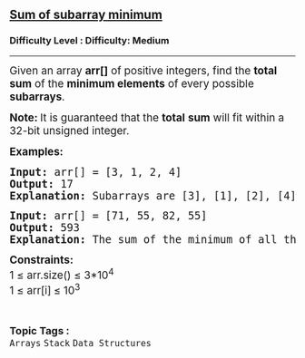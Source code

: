 <h2><a href="https://www.geeksforgeeks.org/problems/sum-of-subarray-minimum/1?_gl=1*s3r8xh*_up*MQ..*_gs*MQ..&gclid=CjwKCAjwg7PDBhBxEiwAf1CVu9jY51tRSybUqsilt-zCKV76Hc2fTt2SmXp5SOa_aBFQIem8qctzqhoC9TEQAvD_BwE&gbraid=0AAAAAC9yBkBh8-YKHrPkxypzPInRKbn66">Sum of subarray minimum</a></h2><h3>Difficulty Level : Difficulty: Medium</h3><hr><div class="problems_problem_content__Xm_eO"><p><span style="font-size: 14pt;">Given an array <strong>a</strong><strong>rr[]</strong> of positive integers, find the <strong>total sum</strong> of the <strong>minimum elements</strong> of every possible <strong>subarrays</strong>.</span></p>
<p><strong><span style="font-size: 14pt;">Note: </span></strong><span style="font-size: 18.6667px;">It is guaranteed that the <strong>total</strong> <strong>sum</strong> will fit within a 32-bit&nbsp;unsigned integer.</span></p>
<p><span style="font-size: 14pt;"><strong>Examples:</strong></span></p>
<pre><span style="font-size: 14pt;"><strong>Input: </strong>arr[] = [3, 1, 2, 4]<br><strong>Output: </strong>17<br><strong>Explanation:</strong> Subarrays are [3], [1], [2], [4], [3, 1], [1, 2], [2, 4], [3, 1, 2], [1, 2, 4], [3, 1, 2, 4]. Minimums are 3, 1, 2, 4, 1, 1, 2, 1, 1, 1. Sum of all these is 17.</span></pre>
<pre><span style="font-size: 14pt;"><strong>Input: </strong>arr[] = [71, 55, 82, 55]<br><strong>Output: </strong>593<br><strong>Explanation: </strong>The sum of the minimum of all the subarrays is 593.</span></pre>
<p><span style="font-size: 14pt;"><strong>Constraints:</strong><br>1 ≤ arr.size() ≤ 3*10<sup>4</sup><br>1 ≤ arr[i]<sub>&nbsp;</sub>≤ 10<sup>3</sup></span></p></div><br><p><span style=font-size:18px><strong>Topic Tags : </strong><br><code>Arrays</code>&nbsp;<code>Stack</code>&nbsp;<code>Data Structures</code>&nbsp;